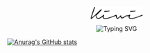 <p align="center">
<img align=center src="./image/kiwi_strong.svg" width="120"/>
</p>

<p align="center"> 
  <img src="https://readme-typing-svg.demolab.com?font=Concert+One&size=32&pause=1000&color=8CBD18&center=true&vCenter=true&width=500&height=100&lines=Hello%2C+I'm+Kiwi2333+%F0%9F%A5%9D" alt="Typing SVG" />
</p>

[![Anurag's GitHub stats](https://github-readme-stats.vercel.app/api?username=Kiwi233333)](https://github.com/anuraghazra/github-readme-stats)
